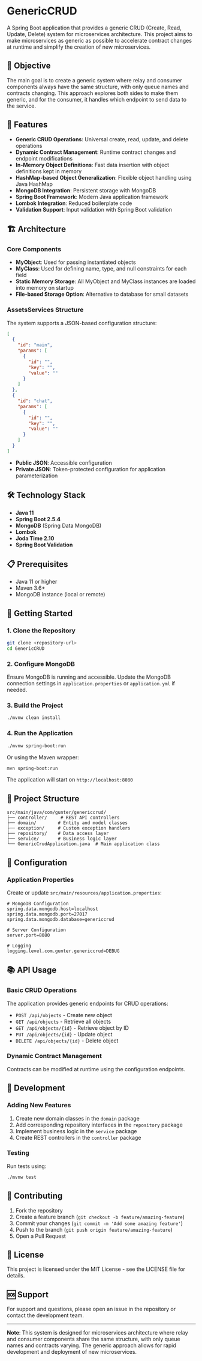 # GenericCRUD

A Spring Boot application that provides a generic CRUD (Create, Read, Update, Delete) system for microservices architecture. This project aims to make microservices as generic as possible to accelerate contract changes at runtime and simplify the creation of new microservices.

## 🎯 Objective

The main goal is to create a generic system where relay and consumer components always have the same structure, with only queue names and contracts changing. This approach explores both sides to make them generic, and for the consumer, it handles which endpoint to send data to the service.

## 🚀 Features

- **Generic CRUD Operations**: Universal create, read, update, and delete operations
- **Dynamic Contract Management**: Runtime contract changes and endpoint modifications
- **In-Memory Object Definitions**: Fast data insertion with object definitions kept in memory
- **HashMap-based Object Generalization**: Flexible object handling using Java HashMap
- **MongoDB Integration**: Persistent storage with MongoDB
- **Spring Boot Framework**: Modern Java application framework
- **Lombok Integration**: Reduced boilerplate code
- **Validation Support**: Input validation with Spring Boot validation

## 🏗️ Architecture

### Core Components

- **MyObject**: Used for passing instantiated objects
- **MyClass**: Used for defining name, type, and null constraints for each field
- **Static Memory Storage**: All MyObject and MyClass instances are loaded into memory on startup
- **File-based Storage Option**: Alternative to database for small datasets

### AssetsServices Structure

The system supports a JSON-based configuration structure:

```json
[
  {
    "id": "main",
    "params": [
      {
        "id": "",
        "key": "",
        "value": ""
      }
    ]
  },
  {
    "id": "chat",
    "params": [
      {
        "id": "",
        "key": "",
        "value": ""
      }
    ]
  }
]
```

- **Public JSON**: Accessible configuration
- **Private JSON**: Token-protected configuration for application parameterization

## 🛠️ Technology Stack

- **Java 11**
- **Spring Boot 2.5.4**
- **MongoDB** (Spring Data MongoDB)
- **Lombok**
- **Joda Time 2.10**
- **Spring Boot Validation**

## 📋 Prerequisites

- Java 11 or higher
- Maven 3.6+
- MongoDB instance (local or remote)

## 🚀 Getting Started

### 1. Clone the Repository

```bash
git clone <repository-url>
cd GenericCRUD
```

### 2. Configure MongoDB

Ensure MongoDB is running and accessible. Update the MongoDB connection settings in `application.properties` or `application.yml` if needed.

### 3. Build the Project

```bash
./mvnw clean install
```

### 4. Run the Application

```bash
./mvnw spring-boot:run
```

Or using the Maven wrapper:

```bash
mvn spring-boot:run
```

The application will start on `http://localhost:8080`

## 📁 Project Structure

```
src/main/java/com/gunter/genericcrud/
├── controller/     # REST API controllers
├── domain/        # Entity and model classes
├── exception/     # Custom exception handlers
├── repository/    # Data access layer
├── service/       # Business logic layer
└── GenericCrudApplication.java  # Main application class
```

## 🔧 Configuration

### Application Properties

Create or update `src/main/resources/application.properties`:

```properties
# MongoDB Configuration
spring.data.mongodb.host=localhost
spring.data.mongodb.port=27017
spring.data.mongodb.database=genericcrud

# Server Configuration
server.port=8080

# Logging
logging.level.com.gunter.genericcrud=DEBUG
```

## 📚 API Usage

### Basic CRUD Operations

The application provides generic endpoints for CRUD operations:

- `POST /api/objects` - Create new object
- `GET /api/objects` - Retrieve all objects
- `GET /api/objects/{id}` - Retrieve object by ID
- `PUT /api/objects/{id}` - Update object
- `DELETE /api/objects/{id}` - Delete object

### Dynamic Contract Management

Contracts can be modified at runtime using the configuration endpoints.

## 🔄 Development

### Adding New Features

1. Create new domain classes in the `domain` package
2. Add corresponding repository interfaces in the `repository` package
3. Implement business logic in the `service` package
4. Create REST controllers in the `controller` package

### Testing

Run tests using:

```bash
./mvnw test
```

## 🤝 Contributing

1. Fork the repository
2. Create a feature branch (`git checkout -b feature/amazing-feature`)
3. Commit your changes (`git commit -m 'Add some amazing feature'`)
4. Push to the branch (`git push origin feature/amazing-feature`)
5. Open a Pull Request

## 📝 License

This project is licensed under the MIT License - see the LICENSE file for details.

## 🆘 Support

For support and questions, please open an issue in the repository or contact the development team.

---

**Note**: This system is designed for microservices architecture where relay and consumer components share the same structure, with only queue names and contracts varying. The generic approach allows for rapid development and deployment of new microservices.
